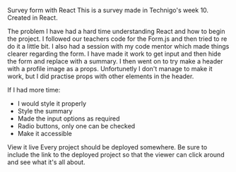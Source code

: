 Survey form with React
This is a survey made in Technigo's week 10. Created in React.


The problem
I have had a hard time understanding React and how to begin the project. I followed our teachers code for the Form.js and then tried to re do it a little bit. I also had a session with my code mentor which made things clearer regarding the form. I have made it work to get input and then  hide the form and replace with a summary. I then went on to try make a header with a profile image as a props. Unfortunetly I don't manage to make it work, but I did practise props with other elements in the header.

If I had more time: 
- I would style it properly
- Style the summary
- Made the input options as required
- Radio buttons, only one can be checked
- Make it accessible

View it live
Every project should be deployed somewhere. Be sure to include the link to the deployed project so that the viewer can click around and see what it's all about.
